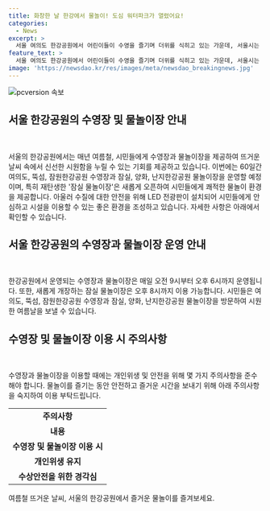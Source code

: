```yaml
---
title: 화창한 날 한강에서 물놀이! 도심 워터파크가 열렸어요!
categories:
  - News
excerpt: >
  서울 여의도 한강공원에서 어린이들이 수영을 즐기며 더위를 식히고 있는 가운데, 서울시는 8월 18일까지 60일간 여의도와 다른 한강공원의 수영장과 물놀이장을 휴무 없이 운영한다고 밝혔습니다. 특히 잠실 물놀이장은 사계절 즐길 수 있는 자연형 물놀이장으로 개장하며, 수질 상태를 실시간으로 확인할 수 있는 LED 전광판을 설치하여 시민들에게 안전하고 깨끗한 환경을 제공합니다. (150자)
feature_text: >
  서울 여의도 한강공원에서 어린이들이 수영을 즐기며 더위를 식히고 있는 가운데, 서울시는 8월 18일까지 60일간 여의도와 다른 한강공원의 수영장과 물놀이장을 휴무 없이 운영한다고 밝혔습니다. 특히 잠실 물놀이장은 사계절 즐길 수 있는 자연형 물놀이장으로 개장하며, 수질 상태를 실시간으로 확인할 수 있는 LED 전광판을 설치하여 시민들에게 안전하고 깨끗한 환경을 제공합니다. (150자)
image: 'https://newsdao.kr/res/images/meta/newsdao_breakingnews.jpg'
---
```


<p><img src="https://newsdao.kr/res/images/meta/newsdao_breakingnews.jpg" alt="pcversion 속보" /></p>

<h2 data-ke-size="size26">서울 한강공원의 수영장 및 물놀이장 안내</h2>

<p data-ke-size="size16">&nbsp;</p>

<p>서울의 한강공원에서는 매년 여름철, 시민들에게 수영장과 물놀이장을 제공하여 뜨거운 날씨 속에서 신선한 시원함을 누릴 수 있는 기회를 제공하고 있습니다. 이번에는 60일간 여의도, 뚝섬, 잠원한강공원 수영장과 잠실, 양화, 난지한강공원 물놀이장을 운영할 예정이며, 특히 재탄생한 '잠실 물놀이장'은 새롭게 오픈하여 시민들에게 쾌적한 물놀이 환경을 제공합니다. 아울러 수질에 대한 안전을 위해 LED 전광판이 설치되어 시민들에게 안심하고 시설을 이용할 수 있는 좋은 환경을 조성하고 있습니다. 자세한 사항은 아래에서 확인할 수 있습니다.</p>

<h2 data-ke-size="size26">서울 한강공원의 수영장과 물놀이장 운영 안내</h2>

<p data-ke-size="size16">&nbsp;</p>

<p>한강공원에서 운영되는 수영장과 물놀이장은 매일 오전 9시부터 오후 6시까지 운영됩니다. 또한, 새롭게 개장하는 잠실 물놀이장은 오후 8시까지 이용 가능합니다. 시민들은 여의도, 뚝섬, 잠원한강공원 수영장과 잠실, 양화, 난지한강공원 물놀이장을 방문하여 시원한 여름날을 보낼 수 있습니다.</p>

<h2 data-ke-size="size26">수영장 및 물놀이장 이용 시 주의사항</h2>

<p data-ke-size="size16">&nbsp;</p>

<p>수영장과 물놀이장을 이용할 때에는 개인위생 및 안전을 위해 몇 가지 주의사항을 준수해야 합니다. 물놀이를 즐기는 동안 안전하고 즐거운 시간을 보내기 위해 아래 주의사항을 숙지하여 이용 부탁드립니다.</p>

<table>
    <tr>
        <td style="text-align: center; height: 17px;"><b>주의사항</b></td>
    </tr>
    <tr>
        <td style="text-align: center; height: 17px;"><b>내용</b></td>
    </tr>
    <tr>
        <td style="text-align: center; height: 17px;"><b>수영장 및 물놀이장 이용 시</b></td>
    </tr>
    <tr>
        <td style="text-align: center; height: 17px;"><b>개인위생 유지</b></td>
    </tr>
    <tr>
        <td style="text-align: center; height: 17px;"><b>수상안전을 위한 경각심</b></td>
    </tr>
</table>

<p>여름철 뜨거운 날씨, 서울의 한강공원에서 즐거운 물놀이를 즐겨보세요.</p>

